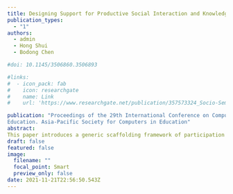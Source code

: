 ```yaml
---
title: Designing Support for Productive Social Interaction and Knowledge Co-Construction in Collaborative Annotation **(Best Student Paper Award)**
publication_types:
  - "1"
authors:
  - admin
  - Hong Shui
  - Bodong Chen

#doi: 10.1145/3506860.3506893

#links:
#  - icon_pack: fab
#    icon: researchgate
#    name: Link
#    url: 'https://www.researchgate.net/publication/357573324_Socio-Semantic_Network_Motifs_Framework_for_Discourse_Analysis'

publication: "Proceedings of the 29th International Conference on Computers in
Education. Asia-Pacific Society for Computers in Education"
abstract: 
This paper introduces a generic scaffolding framework of participation roles that was co-designed by instructors and researchers to support collaborative learning activities in online classes. Informed by the CSCL literature, the framework specifies three participation roles – facilitator, synthesizer, and summarizer – that play distinct roles in each week’s collaborative activities. Using a web annotation tool named Hypothes.is, we piloted the framework in a fully online undergraduate course in Fall 2020. To examine how the framework facilitated social interaction and knowledge co-construction in the class, we conducted social network analysis and content analysis on students’ annotation data generated from their engagement with 18 readings. Results indicated the participation roles were enacted properly to a great extent and knowledge co-construction was facilitated when role-takers made high-level contributions. This study has practical implications for online teaching and collaborative learning. 
draft: false
featured: false
image:
  filename: ""
  focal_point: Smart
  preview_only: false
date: 2021-11-21T22:56:50.543Z
---
```

